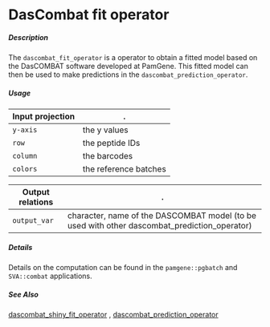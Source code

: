 # DasCombat fit operator

##### Description

The `dascombat_fit_operator` is a operator to obtain a fitted model based on the
DasCOMBAT software developed at PamGene. This fitted model can then be used to 
make predictions in the `dascombat_prediction_operator`.

##### Usage

Input projection|.
---|---
`y-axis`        | the y values
`row`           | the peptide IDs
`column`        | the barcodes
`colors`        | the reference batches

Output relations|.
---|---
`output_var`        | character, name of the DASCOMBAT model (to be used with other dascombat_prediction_operator)

##### Details

Details on the computation can be found in the `pamgene::pgbatch` and 
`SVA::combat` applications.

##### See Also

[dascombat_shiny_fit_operator](https://github.com/tercen/dascombat_shiny_fit_operator)
, [dascombat_prediction_operator](https://github.com/tercen/dascombat_prediction_operator)
